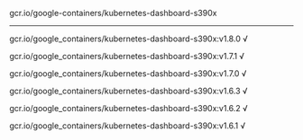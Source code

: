 gcr.io/google-containers/kubernetes-dashboard-s390x 

----
gcr.io/google_containers/kubernetes-dashboard-s390x:v1.8.0 √

gcr.io/google_containers/kubernetes-dashboard-s390x:v1.7.1 √

gcr.io/google_containers/kubernetes-dashboard-s390x:v1.7.0 √

gcr.io/google_containers/kubernetes-dashboard-s390x:v1.6.3 √

gcr.io/google_containers/kubernetes-dashboard-s390x:v1.6.2 √

gcr.io/google_containers/kubernetes-dashboard-s390x:v1.6.1 √

